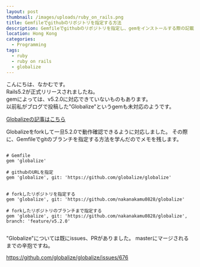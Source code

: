 ```yaml
---
layout: post
thumbnail: /images/uploads/ruby_on_rails.png
title: Gemfileでgithubのリポジトリを指定する方法
description: Gemfileでgithubのリポジトリを指定し、gemをインストールする際の記載方法をまとめます。
location: Hong Kong
categories:
  - Programming
tags:
  - ruby
  - ruby on rails
  - globalize
---
```

こんにちは、なかむです。  
Rails5.2が正式リリースされましたね。  
gemによっては、v5.2.0に対応できていないものもあります。  
以前私がブログで投稿した"Globalize"というgemも未対応のようです。

[Globalizeの記事はこちら](https://tech-talk-blog.ml/programming/2018/02/25/%E4%BB%8A%E6%9B%B4%E6%94%B9%E3%82%81%E3%81%A6-ruby-on-rails%E3%81%AE%E9%96%8B%E7%99%BA%E3%82%92%E8%A1%8C%E3%81%86-part6.html)


Globalizeをforkして一旦5.2.0で動作確認できるように対応しました。
その際に、Gemfileでgitのブランチを指定する方法を学んだのでメモを残します。


```

# Gemfile
gem 'globalize'

# githubのURLを指定
gem 'globalize', git: 'https://github.com/globalize/globalize'


# forkしたリポジトリを指定する
gem 'globalize', git: 'https://github.com/nakanakamu0828/globalize'

# forkしたリポジトリのブランチまで指定する
gem 'globalize', git: 'https://github.com/nakanakamu0828/globalize', branch: 'feature/v5.2.0'


```

"Globalize"については既にissues、PRがありました。
masterにマージされるまでの辛抱ですね。

https://github.com/globalize/globalize/issues/676
